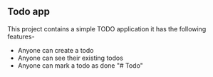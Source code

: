 ## Todo app

This project contains a simple TODO application it has the following features-
- Anyone can create a todo 
- Anyone can see their existing todos
- Anyone can mark a todo as done "# Todo" 
